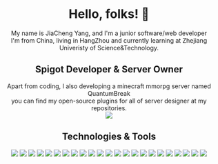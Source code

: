 <h1 align="center">
  Hello, folks! 👋
</h1>
<p align="center">
My name is JiaCheng Yang, and I'm a junior software/web developer
<br>
I'm from China, living in HangZhou and currently learning at Zhejiang Univeristy of Science&Technology.
</p>

<h2 align="center">
  Spigot Developer & Server Owner
</h2>
<p align="center">
Apart from coding, I also developing a minecraft mmorpg server named QuantumBreak
<br>
you can find my open-source plugins for all of server designer at my repositories.
<br>
<img align="center" src="https://github-readme-stats.vercel.app/api?username=Nesb01t&show_icons=true"></img>
</p>


<h2 align="center">
  Technologies & Tools
</h2>
<p align="center">
  <img src="https://img.shields.io/badge/C%23-239120?style=for-the-badge&logo=c-sharp&logoColor=white"></img>
  <img src="https://img.shields.io/badge/Python-3776AB?style=for-the-badge&logo=python&logoColor=white"></img>
  <img src="https://img.shields.io/badge/HTML-239120?style=for-the-badge&logo=html5&logoColor=white"></img>
  <img src="https://img.shields.io/badge/CSS-239120?&style=for-the-badge&logo=css3&logoColor=white"></img>
  <img src="https://img.shields.io/badge/.NET-5C2D91?style=for-the-badge&logo=.net&logoColor=white"></img>
  <img src="https://img.shields.io/badge/JavaScript-F7DF1E?style=for-the-badge&logo=JavaScript&logoColor=white"></img>
  <img src="https://img.shields.io/badge/Node.js-43853D?style=for-the-badge&logo=node.js&logoColor=white"></img>
  <img src="https://img.shields.io/badge/Sass-CC6699?style=for-the-badge&logo=sass&logoColor=white"></img>
  <img src="https://img.shields.io/badge/Java-ED8B00?style=for-the-badge&logo=openjdk&logoColor=white"></img>
  <img src="https://img.shields.io/badge/Kotlin-0095D5?&style=for-the-badge&logo=kotlin&logoColor=white"></img>
  <img src="https://img.shields.io/badge/Dart-0175C2?style=for-the-badge&logo=dart&logoColor=white"></img>
  <img src="https://img.shields.io/badge/Lua-2C2D72?style=for-the-badge&logo=lua&logoColor=white"></img>
  <img src="https://img.shields.io/badge/Dart-0175C2?style=for-the-badge&logo=dart&logoColor=white"></img>
  <img src="https://img.shields.io/badge/Markdown-000000?style=for-the-badge&logo=markdown&logoColor=white"></img>
  <img src="https://img.shields.io/badge/React-20232A?style=for-the-badge&logo=react&logoColor=61DAFB"></img>
  <img src="https://img.shields.io/badge/Vue.js-35495E?style=for-the-badge&logo=vue.js&logoColor=4FC08D"></img>
  <img src="https://img.shields.io/badge/Spring-6DB33F?style=for-the-badge&logo=spring&logoColor=white"></img>
  <img src="https://img.shields.io/badge/Flutter-02569B?style=for-the-badge&logo=flutter&logoColor=white"></img>
  <img src="https://img.shields.io/badge/MySQL-00000F?style=for-the-badge&logo=mysql&logoColor=white"></img>
  <img src="https://img.shields.io/badge/PostgreSQL-316192?style=for-the-badge&logo=postgresql&logoColor=white"></img>
  <img src="https://img.shields.io/badge/Unity-100000?style=for-the-badge&logo=unity&logoColor=white"></img>
  <img src="https://img.shields.io/badge/Powershell-2CA5E0?style=for-the-badge&logo=powershell&logoColor=white"></img>
  <img src="https://img.shields.io/badge/npm-CB3837?style=for-the-badge&logo=npm&logoColor=white"></img>
</p>
